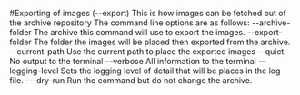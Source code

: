 #Exporting of images (--export)
This is how images can be fetched out of the archive repository 
The command line options are as follows:
--archive-folder	The archive this command will use to export the images.
--export-folder	The folder the images will be placed then exported from the archive.
--current-path 	Use the current path to place the exported images 
-–quiet	No output to the terminal
-–verbose	All information to the terminal
-–logging-level	Sets the logging level of detail that will be places in the log file.
---dry-run	Run the command but do not change the archive. 
